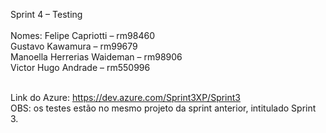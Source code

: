 Sprint 4 – Testing <br><br>
Nomes: 
Felipe Capriotti – rm98460 <br>
Gustavo Kawamura – rm99679 <br>
Manoella Herrerias Waideman – rm98906 <br>
Victor Hugo Andrade – rm550996 <br><br>

Link do Azure:   https://dev.azure.com/Sprint3XP/Sprint3<br>
OBS: os testes estão no mesmo projeto da sprint anterior, intitulado Sprint 3.
